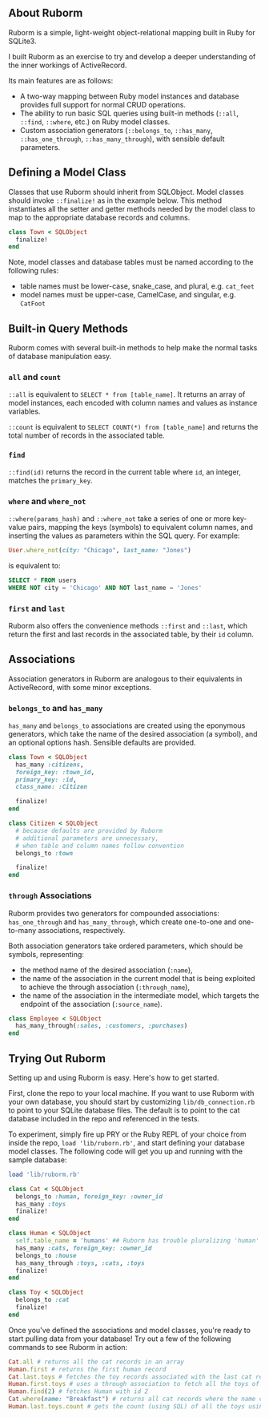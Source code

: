 ## About Ruborm

Ruborm is a simple, light-weight object-relational mapping built in Ruby for SQLite3.

I built Ruborm as an exercise to try and develop a deeper understanding of the inner workings of ActiveRecord.  

Its main features are as follows:

- A two-way mapping between Ruby model instances and database provides full support for normal CRUD operations.
- The ability to run basic SQL queries using built-in methods (`::all`, `::find`, `::where`, etc.) on Ruby model classes.
- Custom association generators (`::belongs_to`, `::has_many`, `::has_one_through`, `::has_many_through`), with sensible default parameters.

## Defining a Model Class

Classes that use Ruborm should inherit from SQLObject.  Model classes should invoke `::finalize!` as in the example below.  This method instantiates all the setter and getter methods needed by the model class to map to the appropriate database records and columns.

```ruby
class Town < SQLObject
  finalize!
end
```

Note, model classes and database tables must be named according to the following rules:
- table names must be lower-case, snake_case, and plural, e.g. `cat_feet`
- model names must be upper-case, CamelCase, and singular, e.g. `CatFoot`

## Built-in Query Methods

Ruborm comes with several built-in methods to help make the normal tasks of database manipulation easy.

### `all` and `count`

`::all` is equivalent to `SELECT * from [table_name]`.  It returns an array of model instances, each encoded with column names and values as instance variables.

`::count` is equivalent to `SELECT COUNT(*) from [table_name]` and returns the total number of records in the associated table.

### `find`
`::find(id)` returns the record in the current table where `id`, an integer, matches the `primary_key`.

### `where` and `where_not`
`::where(params_hash)` and `::where_not` take a series of one or more key-value pairs, mapping the keys (symbols) to equivalent column names, and inserting the values as parameters within the SQL query.  For example:

```ruby
User.where_not(city: "Chicago", last_name: "Jones")
```
is equivalent to:
``` SQL
SELECT * FROM users
WHERE NOT city = 'Chicago' AND NOT last_name = 'Jones'
```

### `first` and `last`

Ruborm also offers the convenience methods `::first` and `::last`, which return the first and last records in the associated table, by their `id` column.

## Associations
Association generators in Ruborm are analogous to their equivalents in ActiveRecord, with some minor exceptions.  

### `belongs_to` and `has_many`
`has_many` and `belongs_to` associations are created using the eponymous generators, which take the name of the desired association (a symbol), and an optional options hash.  Sensible defaults are provided.
``` ruby
class Town < SQLObject
  has_many :citizens,
  foreign_key: :town_id,
  primary_key: :id,
  class_name: :Citizen

  finalize!
end

class Citizen < SQLObject
  # because defaults are provided by Ruborm
  # additional parameters are unnecessary,
  # when table and column names follow convention
  belongs_to :town

  finalize!
end

```

### `through` Associations
Ruborm provides two generators for compounded associations: `has_one_through` and `has_many_through`, which create one-to-one and one-to-many associations, respectively.

Both association generators take ordered parameters, which should be symbols, representing:

- the method name of the desired association (`:name`),
- the name of the association in the current model that is being exploited to achieve the through association (`:through_name`),
- the name of the association in the intermediate model, which targets the endpoint of the association (`:source_name`).

``` ruby
class Employee < SQLObject
  has_many_through(:sales, :customers, :purchases)
end
```

## Trying Out Ruborm

Setting up and using Ruborm is easy.  Here's how to get started.

First, clone the repo to your local machine.  If you want to use Ruborm with your own database, you should start by customizing `lib/db_connection.rb` to point to your SQLite database files. The default is to point to the cat database included in the repo and referenced in the tests.  

To experiment, simply fire up PRY or the Ruby REPL of your choice from inside the repo, `load 'lib/ruborn.rb'`, and start defining your database model classes.  The following code will get you up and running with the sample database:

``` ruby
load 'lib/ruborm.rb'

class Cat < SQLObject
  belongs_to :human, foreign_key: :owner_id
  has_many :toys
  finalize!
end

class Human < SQLObject
  self.table_name = 'humans' ## Ruborm has trouble pluralizing 'human'
  has_many :cats, foreign_key: :owner_id
  belongs_to :house
  has_many_through :toys, :cats, :toys
  finalize!
end

class Toy < SQLObject
  belongs_to :cat
  finalize!
end

```

Once you've defined the associations and model classes, you're ready to start pulling data from your database!  Try out a few of  the following commands to see Ruborm in action:

``` ruby
Cat.all # returns all the cat records in an array
Human.first # returns the first human record
Cat.last.toys # fetches the toy records associated with the last cat record
Human.first.toys # uses a through association to fetch all the toys of the first human's cats
Human.find(2) # fetches Human with id 2
Cat.where(name: "Breakfast") # returns all cat records where the name colum n matches "Breakfast"
Human.last.toys.count # gets the count (using SQL) of all the toys using a through association
```
